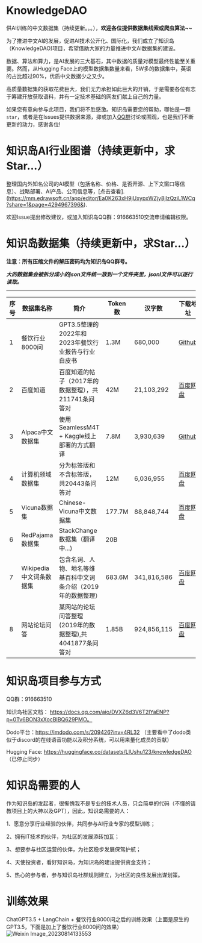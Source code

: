 # KnowledgeDAO
供AI训练的中文数据集（持续更新。。。），**欢迎各位提供数据集线索或爬虫算法~~**

为了推进中文AI的发展，促进AI技术公开化、国际化，我们成立了知识岛（KnowledgeDAO)项目，希望借助大家的力量推进中文AI数据集的建设。

数据、算法和算力，是AI发展的三大基石，其中数据的质量对模型最终性能至关重要。然而，从Hugging Face上的模型数据集数量来看，5W多的数据集中，英语的占比超过90%，优质中文数据少之又少。

高质量数据集的获取花费巨大，我们无力承担如此巨大的开销，于是需要各位有志于筹建开放获取语料，并有一定技术基础的网友们献上自己的力量。

如果您有意向参与此项目，我们将不胜感激。知识岛需要您的帮助，哪怕是一颗`star`，或者是在Issues提供数据来源，抑或加入[QQ群]("916663510")讨论或围观，也是我们不断更新的动力，感谢各位!

# 知识岛AI行业图谱（持续更新中，求Star...）

整理国内外知名公司的AI模型（包括名称、价格、是否开源、上下文窗口等信息）、战略部署、AI产品、公司信息等，[点击查看].(https://mm.edrawsoft.cn/app/editor/Ea0K263xH9jUxypxWZjy8jlzQziL1WCq?share=1&page=4294967396&).

欢迎Issue提出修改建议，或加入知识岛QQ群：916663510交流申请编辑权限。

# 知识岛数据集（持续更新中，求Star...）

  **注意：所有压缩文件的解压密码均为知识岛QQ群号。**

  ***大的数据集会被拆分成小的json文件统一放到一个文件夹里，jsonl文件可以逐行读取。***


*****


序号 | 数据集名称    |        简介       |  Token数 |   汉字数  |  下载地址
---- | ------- | --------- | --------- | --------- | ---------
1 | 餐饮行业8000问  |GPT3.5整理的2022年和2023年餐饮行业报告与行业白皮书| 1.3M |680,000| [Github](/1餐饮行业)
2 | 百度知道 |百度知道的帖子（2017年的数据整理），共211741条问答对| 42M |21,103,292|[百度网盘](https://pan.baidu.com/s/1jQvo9iLqdPFJo01A3iZjSg?pwd=4u5t)
3 | Alpaca中文数据集 |使用SeamlessM4T + Kaggle线上部署的方式翻译| 7.8M |3,930,639| [Github](/3Alpaca中文数据集)
4 | 计算机领域数据集 |分为标签版和不含标签版，共20443条问答对| 12M |6,036,955| [百度网盘](https://pan.baidu.com/s/169IYPXDc8k1VK34gTENegg?pwd=kyvi)
5 | Vicuna数据集 |Chinese-Vicuna中文数据集| 177.7M |88,848,744| [百度网盘](https://pan.baidu.com/s/1x1hxyZyBimcp8KEsOdHUNw?pwd=lb9l)
6 | RedPajama数据集 |StackChange数据集（翻译中...)| 20B |
7 | Wikipedia中文词条数据集 |包含名词、人物、地名等维基百科中文词条介绍（2019年的数据整理）| 683.6M |341,816,586|[百度网盘](https://pan.baidu.com/s/1bvcrdynDUSn9n00MW7LSTw?pwd=k162)
8 | 网站论坛问答 |某网站的论坛问答整理(2019年的数据整理),共4041877条问答对| 1.85B |924,856,115|[百度网盘](https://pan.baidu.com/s/15lP8UrS7dO2VE77gtrwP7Q?pwd=5opx)


# 知识岛项目参与方式
QQ群：916663510

知识岛社区文档： https://docs.qq.com/aio/DVXZ6d3V6T2lYaENP?p=0Tv6BON3xXocBIBQ629PMO。

Dodo平台：https://imdodo.com/s/209426?inv=4RL32  （主要看中了dodo类似于discord的在线语音功能以及积分系统，可以用来量化成员的贡献）

Hugging Face: https://huggingface.co/datasets/LIUshu123/knowledgeDAO （已停止同步）

# 知识岛需要的人
作为知识岛的发起者，很惭愧我不是专业的技术人员，只会简单的代码（不懂的请教项目上的大神以及GPT），因此，知识岛需要的人：

1、愿意分享行业经验的伙伴，共同参与AI行业专家的模型训练；

2、拥有IT技术的伙伴，为社区的发展添砖加瓦；

3、想要参与社区运营的伙伴，为社区稳步发展保驾护航；

4、天使投资者，看好知识岛，为知识岛的建设提供资金支持；

5、热心的参与者，参与知识岛社群规则建立，为社区的良性发展出谋划策。

# 训练效果

ChatGPT3.5 + LangChain + 餐饮行业8000问之后的训练效果（上面是原生的GPT3.5，下面是加上了餐饮行业8000问的效果）
![Weixin Image_20230814133553](https://github.com/shuliu586/KnowledgeDAO/assets/78126220/deca2c2f-479a-4b88-97a4-3f21a814eff8)

